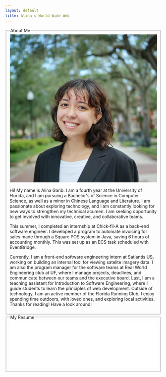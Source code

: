 ```yaml
---
layout: default
title: Alina's World Wide Web
---
```


<div class="about-me-container">
  <fieldset>
    <legend>About Me</legend>
    <div class="about-me-content">
      <img src="/assets/images/headshotprofessional.jpg" alt="headshot" class="headshot">
      <p>Hi! My name is Alina Garib. I am a fourth year at the University of Florida, and I am pursuing a Bachelor's of Science in Computer Science, as well as a minor in Chinese Language and Literature. I am passionate about exploring technology, and I am constantly looking for new ways to strengthen my technical acumen. I am seeking opportunity to get involved with innovative, creative, and collaborative teams. </p>
      <p>This summer, I completed an internship at Chick-fil-A as a back-end software engineer. I developed a program to automate invoicing for sales made through a Square POS system in Java, saving 6 hours of accounting monthly. This was set up as an ECS task scheduled with EventBridge.</p>
      <p>Currently, I am a front-end software engineering intern at Satlantis US, working on building an internal tool for viewing satelite imagery data. I am also the program manager for the software teams at Real World Engineering club at UF, where I manage projects, deadlines, and communicate between our teams and the executive board. Last, I am a teaching assistant for Introduction to Software Engineering, where I guide students to learn the principles of web development. Outside of technology, I am an active member of the Florida Running Club, I enjoy spending time outdoors, with loved ones, and exploring local activities. Thanks for reading! Have a look around!
      </p>
    </div>
  </fieldset>
    <!-- <div id="gif-container">
      <img src="/assets/images/globe.gif" alt="globe">
      <img src="/assets/images/globe.gif" alt="globe">
      <img src="/assets/images/globe.gif" alt="globe">
      <img src="/assets/images/globe.gif" alt="globe">
      <img src="/assets/images/globe.gif" alt="globe">
    </div> -->
  <fieldset>
    <legend>My Resume</legend>
    <iframe src="/assets/documents/Alina_Garib_Resume.pdf#toolbar=0" style="width: 100%; height: 100%;" frameborder="0"></iframe>
  </fieldset>
</div>